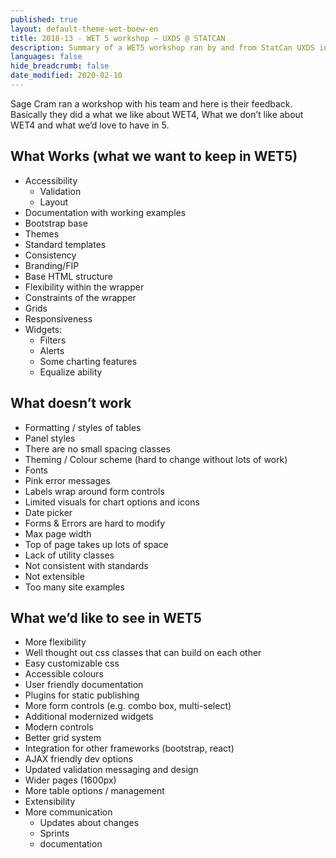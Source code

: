 ```yaml
---
published: true
layout: default-theme-wet-boew-en
title: 2018-13 - WET 5 workshop – UXDS @ STATCAN
description: Summary of a WET5 workshop ran by and from StatCan UXDS initiative
languages: false
hide_breadcrumb: false
date_modified: 2020-02-10
---
```


Sage Cram ran a workshop with his team and here is their feedback. Basically they did a what we like about WET4, What we don’t like about WET4 and what we’d love to have in 5.

## What Works (what we want to keep in WET5)
* Accessibility
	* Validation
	* Layout
* Documentation with working examples
* Bootstrap base
* Themes
* Standard templates
* Consistency
* Branding/FIP
* Base HTML structure
* Flexibility within the wrapper
* Constraints of the wrapper
* Grids
* Responsiveness
* Widgets:
	* Filters
	* Alerts
	* Some charting features
	* Equalize ability

## What doesn’t work

* Formatting / styles of tables
* Panel styles
* There are no small spacing classes
* Theming / Colour scheme (hard to change without lots of work)
* Fonts 
* Pink error messages
* Labels wrap around form controls
* Limited visuals for chart options and icons
* Date picker
* Forms & Errors are hard to modify
* Max page width
* Top of page takes up lots of space
* Lack of utility classes
* Not consistent with standards
* Not extensible
* Too many site examples

## What we’d like to see in WET5

* More flexibility
* Well thought out css classes that can build on each other
* Easy customizable css
* Accessible colours
* User friendly documentation
* Plugins for static publishing
* More form controls (e.g. combo box, multi-select)
* Additional modernized widgets
* Modern controls
* Better grid system
* Integration for other frameworks (bootstrap, react)
* AJAX friendly dev options
* Updated validation messaging and design
* Wider pages (1600px)
* More table options / management
* Extensibility
* More communication
	* Updates about changes
	* Sprints
	* documentation
